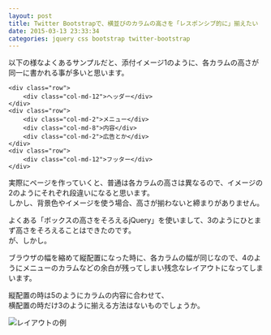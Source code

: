 ```yaml
---
layout: post
title: Twitter Bootstrapで、横並びのカラムの高さを「レスポンシブ的に」揃えたい
date: 2015-03-13 23:33:34
categories: jquery css bootstrap twitter-bootstrap
---
```

<!-- {% raw %} -->
<p>以下の様なよくあるサンプルだと、添付イメージ1のように、各カラムの高さが同一に書かれる事が多いと思います。</p>

<pre><code>&lt;div class="row"&gt;
    &lt;div class="col-md-12"&gt;ヘッダー&lt;/div&gt;
&lt;/div&gt;
&lt;div class="row"&gt;
    &lt;div class="col-md-2"&gt;メニュー&lt;/div&gt;
    &lt;div class="col-md-8"&gt;内容&lt;/div&gt;
    &lt;div class="col-md-2"&gt;広告とか&lt;/div&gt;
&lt;/div&gt;
&lt;div class="row"&gt;
    &lt;div class="col-md-12"&gt;フッター&lt;/div&gt;
&lt;/div&gt;
</code></pre>

<p>実際にページを作っていくと、普通は各カラムの高さは異なるので、イメージの2のようにそれぞれ段違いになると思います。<br>
しかし、背景色やイメージを使う場合、高さが揃わないと締まりがありません。</p>

<p>よくある「ボックスの高さをそろえるjQuery」を使いまして、3のようにひとまず高さをそろえることはできたのです。<br>
が、しかし。</p>

<p>ブラウザの幅を縮めて縦配置になった時に、各カラムの幅が同じなので、4のようにメニューのカラムなどの余白が残ってしまい残念なレイアウトになってしまいます。</p>

<p>縦配置の時は5のようにカラムの内容に合わせて、<br>
横配置の時だけ3のように揃える方法はないものでしょうか。</p>

<p><img src="https://i.stack.imgur.com/CblQL.png" alt="レイアウトの例"></p>
<!-- {% endraw %} -->

